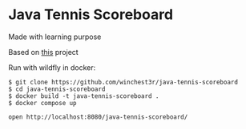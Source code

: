 # Java Tennis Scoreboard

Made with learning purpose

Based on [this](https://zhukovsd.github.io/java-backend-learning-course/projects/tennis-scoreboard/) project

Run with wildfly in docker:
```
$ git clone https://github.com/winchest3r/java-tennis-scoreboard
$ cd java-tennis-scoreboard
$ docker build -t java-tennis-scoreboard .
$ docker compose up

open http://localhost:8080/java-tennis-scoreboard/
```